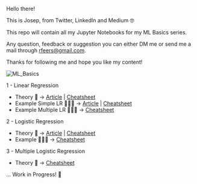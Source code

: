 Hello there!

This is Josep, from Twitter, LinkedIn and Medium 🤓

This repo will contain all my Jupyter Notebooks for my ML Basics series. 

Any question, feedback or suggestion you can either DM me or send me a mail through rfeers@gmail.com.

Thanks for following me and hope you like my content!

![ML_Basics](https://github.com/rfeers/ML-Basics/assets/83583953/fee92384-c6dc-4937-ad95-a2db8ec1af62)


1 - Linear Regression
  - Theory 📝  -> [Article](https://medium.com/towards-data-science/mlbasics-simple-linear-regression-machine-learning-algorithm-predict-programming-8d83cac9873a) | [Cheatsheet](https://twitter.com/rfeers/status/1738840115043025313)
  - Example Simple LR 👨🏻‍💻 -> [Article](https://medium.com/forcodesake/simplifying-linear-regression-beginners-guide-real-world-example-machine-learning-algorithm-4f73ee72f60-24f73ee72f60) | [Cheatsheet](https://x.com/rfeers/status/1741398415131512996?s=20)
  - Example Multiple LR 👨🏻‍💻 -> [Cheatsheet](https://x.com/rfeers/status/1743909177003590138?s=20)

2 - Logistic Regression
  - Theory 📝  -> [Article](https://towardsdatascience.com/breaking-down-logistic-regression-basics-ml-machine-learning-algorithm-classification-a81f54ed6163) | [Cheatsheet](https://twitter.com/rfeers/status/1746454344227021054/photo/1)
  - Example 👨🏻‍💻 -> [Cheatsheet](https://x.com/rfeers/status/1748989351529177328?s=20)

3 - Multiple Logistic Regression 
  - Theory 📝  -> [Cheatsheet](https://twitter.com/rfeers/status/1746454344227021054/photo/1](https://x.com/rfeers/status/1751565496955056445?s=20)https://x.com/rfeers/status/1751565496955056445?s=20)


... Work in Progress! 🚧

